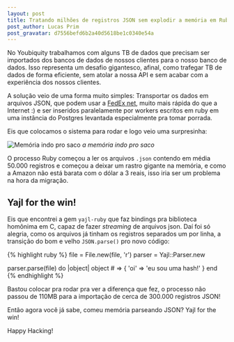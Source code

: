 ```yaml
---
layout: post
title: Tratando milhões de registros JSON sem explodir a memória em Ruby
post_author: Lucas Prim
post_gravatar: d7556befd6b2a40d5618be1c0340e54a
---
```


No Youbiquity trabalhamos com alguns TB de dados que precisam ser importados
dos bancos de dados de nossos clientes para o nosso banco de dados.
Isso representa um desafio gigantesco, afinal, como trafegar TB de dados de
forma eficiente, sem atolar a nossa API e sem acabar com a experiência dos
nossos clientes.

A solução veio de uma forma muito simples: Transportar os dados em arquivos
JSON, que podem usar a [FedEx net](https://what-if.xkcd.com/31/), muito mais
rápida do que a Internet :) e ser inseridos paralelamente por workers escritos
em ruby em uma instância do Postgres levantada especialmente pra tomar porrada.

<!-- more -->

Eis que colocamos o sistema para rodar e logo veio uma surpresinha:

![Memória indo pro saco](https://www.dropbox.com/s/ms95dbyzco03jkq/Screenshot%202015-05-13%2017.07.45.png?raw=1)
_a memória indo pro saco_

O processo Ruby começou a ler os arquivos `.json` contendo em média 50.000
registros e começou a deixar um rastro gigante na memória, e como a Amazon não
está barata com o dólar a 3 reais, isso iria ser um problema na hora da
migração.

## Yajl for the win!

Eis que encontrei a gem `yajl-ruby` que faz bindings pra biblioteca homônima em
C, capaz de fazer _streaming_ de arquivos json. Daí foi só alegria, como os
arquivos já tinham os registros separados um por linha, a transição do bom e
velho `JSON.parse()` pro novo código:

{% highlight ruby %}
file = File.new(file, 'r')
parser = Yajl::Parser.new

parser.parse(file) do |object|
  object # => { 'oi' => 'eu sou uma hash!' }
end
{% endhighlight %}

Bastou colocar pra rodar pra ver a diferença que fez, o processo não passou de
110MB para a importação de cerca de 300.000 registros JSON!

Então agora você já sabe, comeu memória parseando JSON? Yajl for the win!

Happy Hacking!
